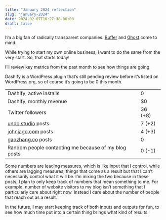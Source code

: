 ```yaml
---
title: "January 2024 reflection"
slug: "january-2024"
date: 2024-02-07T16:27:38-06:00
draft: false
---
```


I’m a big fan of radically transparent companies. [Buffer](https://buffer.com/open) and [Ghost](https://ghost.org/about#metrics) come to mind.

While trying to start my own online business, I want to do the same from the very start. So, that starts today!

I’ll review key metrics from the past month to see how things are going.

Dashify is a WordPress plugin that’s still pending review before it’s listed on WordPress.org, so of course it’s going to be 0 this month.

| | |
|-|-|
| Dashify, active installs | 0 |
| Dashify, monthly revenue | $0 |
| Twitter followers | 36 (+8) |
| [undo.studio](https://undo.studio) posts | 7 (+2) |
| [johnjago.com](https://johnjago.com) posts | 4 (+3) |
| [gaozhang.co](https://gaozhang.co) posts | 0 |
| Random people contacting me because of my blog posts | 0 (-1) |

Some numbers are leading measures, which is like input that I control, while others are lagging measures, things that come as a result but that I can’t necessarily control what it will be. I’m mixing the two because in these posts, I plan to only keep track of numbers that mean something to me. For example, number of website visitors to my blog isn’t something that I particularly care about right now. Instead I care about the number of people that reach out as a result.

In the future, I may start keeping track of both inputs and outputs for fun, to see how much time put into a certain thing brings what kind of results.
